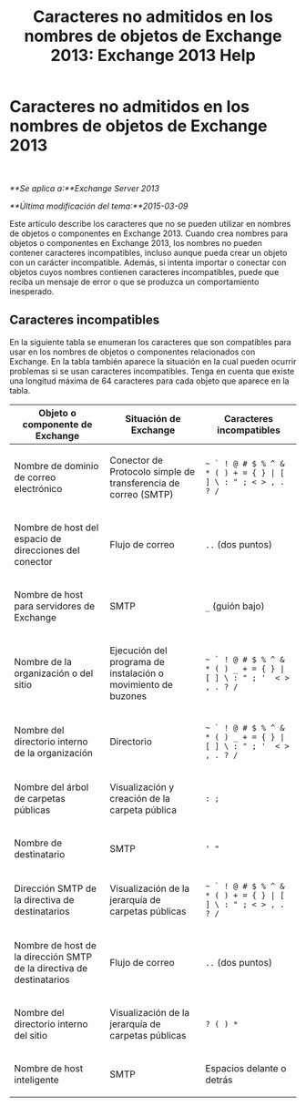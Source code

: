 ﻿---
title: 'Caracteres no admitidos en los nombres de objetos de Exchange 2013: Exchange 2013 Help'
TOCTitle: Caracteres no admitidos en los nombres de objetos de Exchange 2013
ms:assetid: 76fa4e23-f0f6-473b-9227-70ded907578f
ms:mtpsurl: https://technet.microsoft.com/es-es/library/Dn169553(v=EXCHG.150)
ms:contentKeyID: 54652442
ms.date: 04/23/2018
mtps_version: v=EXCHG.150
ms.translationtype: HT
---

# Caracteres no admitidos en los nombres de objetos de Exchange 2013

 

_**Se aplica a:**Exchange Server 2013_

_**Última modificación del tema:**2015-03-09_

Este artículo describe los caracteres que no se pueden utilizar en nombres de objetos o componentes en Exchange 2013. Cuando crea nombres para objetos o componentes en Exchange 2013, los nombres no pueden contener caracteres incompatibles, incluso aunque pueda crear un objeto con un carácter incompatible. Además, si intenta importar o conectar con objetos cuyos nombres contienen caracteres incompatibles, puede que reciba un mensaje de error o que se produzca un comportamiento inesperado.

## Caracteres incompatibles

En la siguiente tabla se enumeran los caracteres que son compatibles para usar en los nombres de objetos o componentes relacionados con Exchange. En la tabla también aparece la situación en la cual pueden ocurrir problemas si se usan caracteres incompatibles. Tenga en cuenta que existe una longitud máxima de 64 caracteres para cada objeto que aparece en la tabla.


<table>
<colgroup>
<col style="width: 33%" />
<col style="width: 33%" />
<col style="width: 33%" />
</colgroup>
<thead>
<tr class="header">
<th>Objeto o componente de Exchange</th>
<th>Situación de Exchange</th>
<th>Caracteres incompatibles</th>
</tr>
</thead>
<tbody>
<tr class="odd">
<td><p>Nombre de dominio de correo electrónico</p></td>
<td><p>Conector de Protocolo simple de transferencia de correo (SMTP)</p></td>
<td><p><code>~ ` ! @ # $ % ^ &amp; * ( ) + = { } | [ ] \ : &quot; ; &lt; &gt; , . ? /</code></p></td>
</tr>
<tr class="even">
<td><p>Nombre de host del espacio de direcciones del conector</p></td>
<td><p>Flujo de correo</p></td>
<td><p><code>..</code> (dos puntos)</p></td>
</tr>
<tr class="odd">
<td><p>Nombre de host para servidores de Exchange</p></td>
<td><p>SMTP</p></td>
<td><p><code>_</code> (guión bajo)</p></td>
</tr>
<tr class="even">
<td><p>Nombre de la organización o del sitio</p></td>
<td><p>Ejecución del programa de instalación o movimiento de buzones</p></td>
<td><p><code>~ ` ! @ # $ % ^ &amp; * ( ) _ + = { } | [ ] \ : &quot; ; '  &lt; &gt; , . ? /</code></p></td>
</tr>
<tr class="odd">
<td><p>Nombre del directorio interno de la organización</p></td>
<td><p>Directorio</p></td>
<td><p><code>~ ` ! @ # $ % ^ &amp; * ( ) _ + = { } | [ ] \ : &quot; ; '  &lt; &gt; , . ? /</code></p></td>
</tr>
<tr class="even">
<td><p>Nombre del árbol de carpetas públicas</p></td>
<td><p>Visualización y creación de la carpeta pública</p></td>
<td><p><code>: ;</code></p></td>
</tr>
<tr class="odd">
<td><p>Nombre de destinatario</p></td>
<td><p>SMTP</p></td>
<td><p><code>' &quot;</code></p></td>
</tr>
<tr class="even">
<td><p>Dirección SMTP de la directiva de destinatarios</p></td>
<td><p>Visualización de la jerarquía de carpetas públicas</p></td>
<td><p><code>~ ` ! @ # $ % ^ &amp; * ( ) + = { } | [ ] \ : &quot; ; &lt; &gt; , . ? /</code></p></td>
</tr>
<tr class="odd">
<td><p>Nombre de host de la dirección SMTP de la directiva de destinatarios</p></td>
<td><p>Flujo de correo</p></td>
<td><p><code>..</code> (dos puntos)</p></td>
</tr>
<tr class="even">
<td><p>Nombre del directorio interno del sitio</p></td>
<td><p>Visualización de la jerarquía de carpetas públicas</p></td>
<td><p><code>? ( ) *</code></p></td>
</tr>
<tr class="odd">
<td><p>Nombre de host inteligente</p></td>
<td><p>SMTP</p></td>
<td><p>Espacios delante o detrás</p></td>
</tr>
</tbody>
</table>


